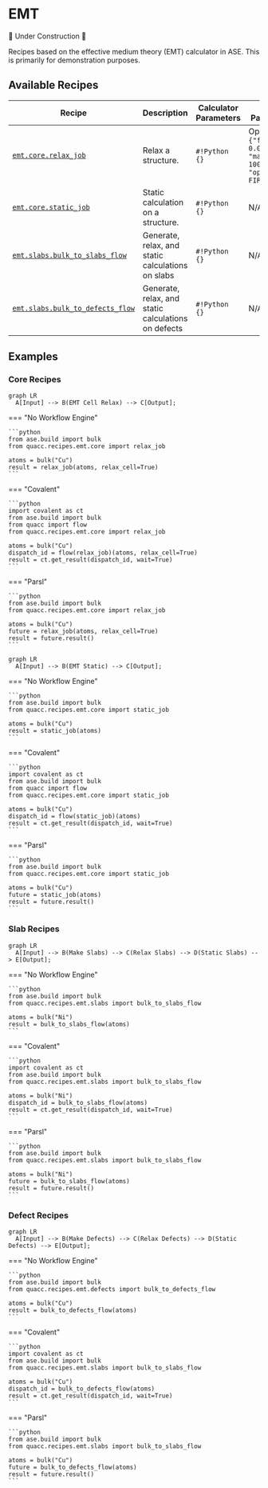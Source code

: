 # EMT

🚧 Under Construction 🚧

Recipes based on the effective medium theory (EMT) calculator in ASE. This is primarily for demonstration purposes.

## Available Recipes

| Recipe                                                                                                                                                           | Description                                         | Calculator Parameters | Other Parameters                                                    |
| ---------------------------------------------------------------------------------------------------------------------------------------------------------------- | --------------------------------------------------- | --------------------- | ------------------------------------------------------------------- |
| [`emt.core.relax_job`](https://quantum-accelerators.github.io/quacc/reference/quacc/recipes/emt/core.html#quacc.recipes.emt.core.relax_job)                      | Relax a structure.                                  | `#!Python {}`         | Opt: `#!Pthon {"fmax": 0.01, "max_steps": 1000, "optimizer": FIRE}` |
| [`emt.core.static_job`](https://quantum-accelerators.github.io/quacc/reference/quacc/recipes/emt/core.html#quacc.recipes.emt.core.static_job)                    | Static calculation on a structure.                  | `#!Python {}`         | N/A                                                                 |
| [`emt.slabs.bulk_to_slabs_flow`](https://quantum-accelerators.github.io/quacc/reference/quacc/recipes/emt/slabs.html#quacc.recipes.emt.slabs.bulk_to_slabs_flow) | Generate, relax, and static calculations on slabs   | `#!Python {}`         | N/A                                                                 |
| [`emt.slabs.bulk_to_defects_flow`](https://quantum-accelerators.github.io/quacc/reference/quacc/recipes/emt/defects.html)                                        | Generate, relax, and static calculations on defects | `#!Python {}`         | N/A                                                                 |

## Examples

### Core Recipes

```mermaid
graph LR
  A[Input] --> B(EMT Cell Relax) --> C[Output];
```

=== "No Workflow Engine"

    ```python
    from ase.build import bulk
    from quacc.recipes.emt.core import relax_job

    atoms = bulk("Cu")
    result = relax_job(atoms, relax_cell=True)
    ```

=== "Covalent"

    ```python
    import covalent as ct
    from ase.build import bulk
    from quacc import flow
    from quacc.recipes.emt.core import relax_job

    atoms = bulk("Cu")
    dispatch_id = flow(relax_job)(atoms, relax_cell=True)
    result = ct.get_result(dispatch_id, wait=True)
    ```

=== "Parsl"

    ```python
    from ase.build import bulk
    from quacc.recipes.emt.core import relax_job

    atoms = bulk("Cu")
    future = relax_job(atoms, relax_cell=True)
    result = future.result()
    ```

```mermaid
graph LR
  A[Input] --> B(EMT Static) --> C[Output];
```

=== "No Workflow Engine"

    ```python
    from ase.build import bulk
    from quacc.recipes.emt.core import static_job

    atoms = bulk("Cu")
    result = static_job(atoms)
    ```

=== "Covalent"

    ```python
    import covalent as ct
    from ase.build import bulk
    from quacc import flow
    from quacc.recipes.emt.core import static_job

    atoms = bulk("Cu")
    dispatch_id = flow(static_job)(atoms)
    result = ct.get_result(dispatch_id, wait=True)
    ```

=== "Parsl"

    ```python
    from ase.build import bulk
    from quacc.recipes.emt.core import static_job

    atoms = bulk("Cu")
    future = static_job(atoms)
    result = future.result()
    ```

### Slab Recipes

```mermaid
graph LR
  A[Input] --> B(Make Slabs) --> C(Relax Slabs) --> D(Static Slabs) --> E[Output];
```

=== "No Workflow Engine"

    ```python
    from ase.build import bulk
    from quacc.recipes.emt.slabs import bulk_to_slabs_flow

    atoms = bulk("Ni")
    result = bulk_to_slabs_flow(atoms)
    ```

=== "Covalent"

    ```python
    import covalent as ct
    from ase.build import bulk
    from quacc.recipes.emt.slabs import bulk_to_slabs_flow

    atoms = bulk("Ni")
    dispatch_id = bulk_to_slabs_flow(atoms)
    result = ct.get_result(dispatch_id, wait=True)
    ```

=== "Parsl"

    ```python
    from ase.build import bulk
    from quacc.recipes.emt.slabs import bulk_to_slabs_flow

    atoms = bulk("Ni")
    future = bulk_to_slabs_flow(atoms)
    result = future.result()
    ```

### Defect Recipes

```mermaid
graph LR
  A[Input] --> B(Make Defects) --> C(Relax Defects) --> D(Static Defects) --> E[Output];
```

=== "No Workflow Engine"

    ```python
    from ase.build import bulk
    from quacc.recipes.emt.defects import bulk_to_defects_flow

    atoms = bulk("Cu")
    result = bulk_to_defects_flow(atoms)
    ```

=== "Covalent"

    ```python
    import covalent as ct
    from ase.build import bulk
    from quacc.recipes.emt.slabs import bulk_to_slabs_flow

    atoms = bulk("Cu")
    dispatch_id = bulk_to_defects_flow(atoms)
    result = ct.get_result(dispatch_id, wait=True)
    ```

=== "Parsl"

    ```python
    from ase.build import bulk
    from quacc.recipes.emt.slabs import bulk_to_slabs_flow

    atoms = bulk("Cu")
    future = bulk_to_defects_flow(atoms)
    result = future.result()
    ```
